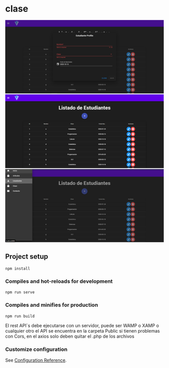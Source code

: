 # clase

![](./1.png)
![](./2.png)
![](./3.png)

## Project setup

```
npm install
```

### Compiles and hot-reloads for development

```
npm run serve
```

### Compiles and minifies for production

```
npm run build
```

El rest API`s debe ejecutarse con un servidor, puede ser WAMP o XAMP o cualquier otro
el API se encuentra en la carpeta Public
si tienen problemas con Cors, en el axios solo deben quitar el .php de los archivos

### Customize configuration

See [Configuration Reference](https://cli.vuejs.org/config/).
